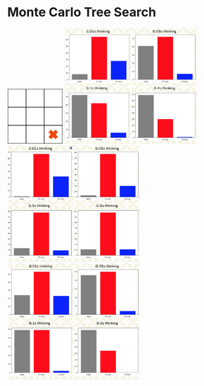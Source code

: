 # Monte Carlo Tree Search


<img src="img/demo_0-1s-3-1.gif" width="25%">

<img src="img/img_baseline.png" width="60%">

<img src="img/img_no_draw.png" width="60%">

<img src="img/img_asym.png" width="60%">
